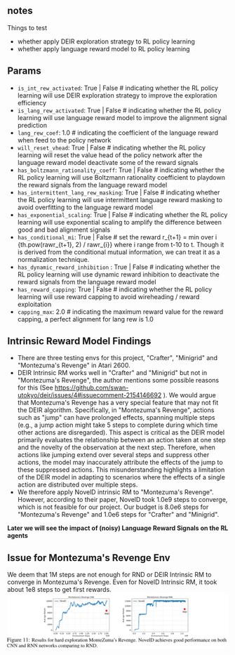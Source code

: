 ## notes

Things to test
- whether apply DEIR exploration strategy to RL policy learning 
- whether apply language reward model to RL policy learning


## Params
- `is_int_rew_activated`: True | False # indicating whether the RL policy learning will use DEIR exploration strategy to improve the exploration efficiency
- `is_lang_rew_activated`: True | False # indicating whether the RL policy learning will use language reward model to improve the alignment signal prediction
- `lang_rew_coef`: 1.0 # indicating the coefficient of the language reward when feed to the policy network
- `will_reset_vhead`: True | False # indicating whether the RL policy learning will reset the value head of the policy network after the language reward model deactivate some of the reward signals
- `has_boltzmann_rationality_coeff`: True | False # indicating whether the RL policy learning will use Boltzmann rationality coefficient to playdown the reward signals from the language reward model
- `has_intermittent_lang_rew_masking`: True | False # indicating whether the RL policy learning will use intermittent language reward masking to avoid overfitting to the language reward model
- `has_exponential_scaling`: True | False # indicating whether the RL policy learning will use exponential scaling to amplify the difference between good and bad alignment signals
- `has_conditional_mi`: True | False # set the reward r_{t+1} = min over i {th.pow(rawr_{t+1}, 2) / rawr_{i}} where i range from t-10 to t. Though it is derived from the conditional mutual information, we can treat it as a normalization technique.
- `has_dynamic_reward_inhibition` : True | False # indicating whether the RL policy learning will use dynamic reward inhibition to deactivate the reward signals from the language reward model
- `has_reward_capping`: True | False # indicating whether the RL policy learning will use reward capping to avoid wireheading / reward exploitation
- `capping_max`: 2.0 # indicating the maximum reward value for the reward capping, a perfect alignment for lang rew is 1.0 


## Intrinsic Reward Model Findings
- There are three testing envs for this project, "Crafter", "Minigrid" and "Montezuma's Revenge" in Atari 2600.
- DEIR Intrinsic RM works well in "Crafter" and "Minigrid" but not in "Montezuma's Revenge", the author mentions some possible reasons for this (See https://github.com/swan-utokyo/deir/issues/4#issuecomment-2154146692 ). We would argue that Montezuma's Revenge has a very special feature that may not fit the DEIR algorithm. Specifically, in "Montezuma's Revenge", actions such as "jump" can have prolonged effects, spanning multiple steps (e.g., a jump action might take 5 steps to complete during which time other actions are disregarded). This aspect is critical as the DEIR model primarily evaluates the relationship between an action taken at one step and the novelty of the observation at the next step. Therefore, when actions like jumping extend over several steps and suppress other actions, the model may inaccurately attribute the effects of the jump to these suppressed actions. This misunderstanding highlights a limitation of the DEIR model in adapting to scenarios where the effects of a single action are distributed over multiple steps.
- We therefore apply NovelD intrinsic RM to "Montezuma's Revenge". However, according to their paper, NovelD took 1.0e9 steps to converge, which is not feasible for our project. Our budget is 8.0e6 steps for "Montezuma's Revenge" and 1.0e6 steps for "Crafter" and "Minigrid". 

**Later we will see the impact of (noisy) Language Reward Signals on the RL agents**

## Issue for Montezuma's Revenge Env
We deem that 1M steps are not enough for RND or DEIR Intrinsic RM to converge in Montezuma's Revenge. Even for NovelD Intrinsic RM, it took about 1e8 steps to get first rewards.
![](./__assets__/noveld_on_montezuma.png)